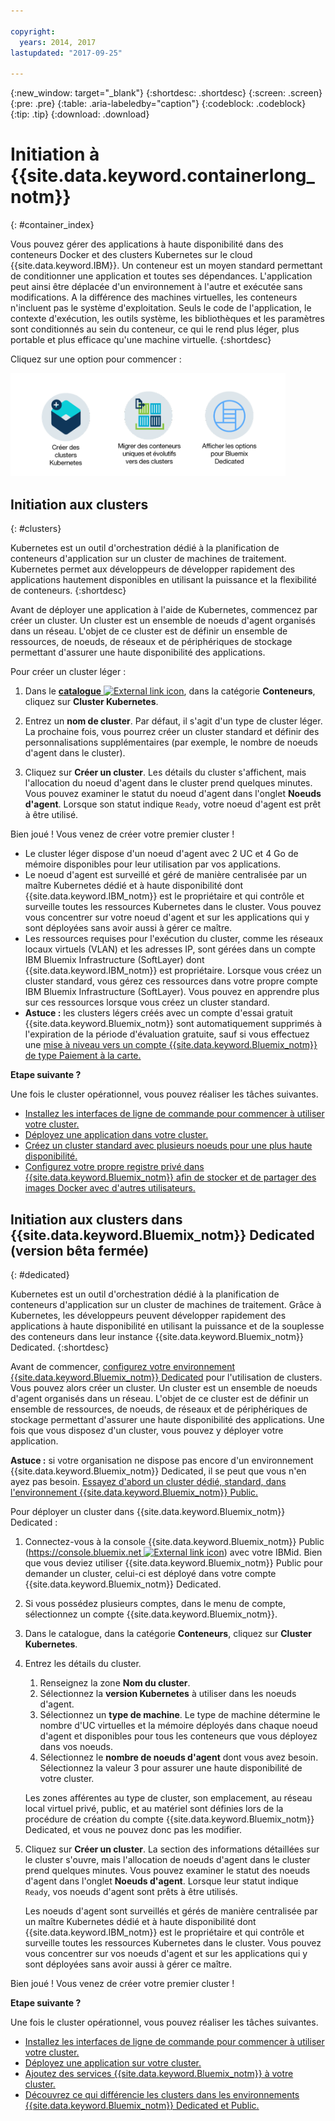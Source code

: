 ```yaml
---

copyright:
  years: 2014, 2017
lastupdated: "2017-09-25"

---
```


{:new_window: target="_blank"}
{:shortdesc: .shortdesc}
{:screen: .screen}
{:pre: .pre}
{:table: .aria-labeledby="caption"}
{:codeblock: .codeblock}
{:tip: .tip}
{:download: .download}


# Initiation à {{site.data.keyword.containerlong_notm}}
{: #container_index}

Vous pouvez gérer des applications à haute disponibilité dans des conteneurs Docker et des clusters Kubernetes sur le cloud {{site.data.keyword.IBM}}. Un conteneur est un moyen standard permettant de
conditionner une application et toutes ses dépendances. L'application peut ainsi être
déplacée d'un environnement à l'autre et exécutée sans modifications. A la différence des machines virtuelles, les conteneurs n'incluent pas le système d'exploitation. Seuls le code de l'application, le contexte d'exécution, les outils système, les bibliothèques et les paramètres sont conditionnés au sein du conteneur, ce qui le rend plus léger, plus portable et plus efficace qu'une machine virtuelle.
{:shortdesc}

Cliquez sur une option pour commencer :

<img usemap="#home_map" border="0" class="image" id="image_ztx_crb_f1b" src="images/cs_public_dedicated_options.png" width="440" alt="Avec {{site.data.keyword.Bluemix_notm}} Public, vous pouvez créer des clusters Kubernetes ou migrer des groupes de conteneurs uniques et évolutifs vers des clusters. Avec {{site.data.keyword.Bluemix_notm}} Dedicated, cliquez sur cette icône pour voir vos options." style="width:440px;" />
<map name="home_map" id="home_map">
<area href="#clusters" alt="Initiation aux clusters Kubernetes dans {{site.data.keyword.Bluemix_notm}}" title="Initiation aux clusters Kubernetes dans {{site.data.keyword.Bluemix_notm}}" shape="rect" coords="-7, -8, 108, 211" />
<area href="cs_classic.html#cs_classic" alt="Exécution de conteneurs uniques et évolutifs dans {{site.data.keyword.containershort_notm}}" title="Exécution de conteneurs uniques et évolutifs dans {{site.data.keyword.containershort_notm}}" shape="rect" coords="155, -1, 289, 210" />
<area href="cs_ov.html#dedicated_environment" alt="Environnement de cloud {{site.data.keyword.Bluemix_notm}} Dedicated" title="Environnement de cloud {{site.data.keyword.Bluemix_notm}}" shape="rect" coords="326, -10, 448, 218" />
</map>


## Initiation aux clusters
{: #clusters}

Kubernetes est un outil d'orchestration dédié à la planification de conteneurs d'application sur un cluster de machines de traitement. Kubernetes permet aux développeurs de développer rapidement des applications hautement disponibles en utilisant la puissance et la flexibilité de conteneurs.
{:shortdesc}

Avant de déployer une application à l'aide de Kubernetes, commencez par créer un cluster. Un cluster est un ensemble de noeuds d'agent organisés dans un réseau. L'objet de ce cluster est de définir un ensemble de ressources, de noeuds, de réseaux et de périphériques de stockage permettant d'assurer une haute disponibilité des applications.

Pour créer un cluster léger :

1.  Dans le [**catalogue** ![External link icon](../icons/launch-glyph.svg "External link icon")](https://console.bluemix.net/catalog/?category=containers), dans la catégorie **Conteneurs**, cliquez sur **Cluster Kubernetes**.

2.  Entrez un **nom de cluster**. Par défaut, il s'agit d'un type de cluster léger. La prochaine fois, vous pourrez créer un cluster standard et définir des personnalisations supplémentaires (par exemple, le nombre de noeuds d'agent dans le cluster).

3.  Cliquez sur **Créer un cluster**. Les détails du cluster s'affichent, mais l'allocation du noeud d'agent dans le cluster prend quelques minutes. Vous pouvez examiner le statut du noeud d'agent dans l'onglet **Noeuds d'agent**. Lorsque son statut indique `Ready`, votre noeud d'agent est prêt à être utilisé.

Bien joué ! Vous venez de créer votre premier cluster !

*   Le cluster léger dispose d'un noeud d'agent avec 2 UC et 4 Go de mémoire disponibles pour leur utilisation par vos applications.
*   Le noeud d'agent est surveillé et géré de manière centralisée par un maître Kubernetes dédié et à haute disponibilité dont {{site.data.keyword.IBM_notm}} est le propriétaire et qui contrôle et surveille toutes les ressources Kubernetes dans le cluster. Vous pouvez vous concentrer sur votre noeud d'agent et sur les applications qui y sont déployées sans avoir aussi à gérer ce maître.
*   Les ressources requises pour l'exécution du cluster, comme les réseaux locaux virtuels (VLAN) et les adresses IP, sont gérées dans un compte IBM Bluemix Infrastructure (SoftLayer) dont {{site.data.keyword.IBM_notm}} est propriétaire. Lorsque vous créez un cluster standard, vous gérez ces ressources dans votre propre compte IBM Bluemix Infrastructure (SoftLayer). Vous pouvez en apprendre plus sur ces ressources lorsque vous créez un cluster standard.
*   **Astuce :** les clusters légers créés avec un compte d'essai gratuit {{site.data.keyword.Bluemix_notm}} sont automatiquement supprimés à l'expiration de la période d'évaluation gratuite, sauf si vous effectuez une [mise à niveau vers un compte {{site.data.keyword.Bluemix_notm}} de type Paiement à la carte.](/docs/pricing/billable.html#upgradetopayg)


**Etape suivante ?**

Une fois le cluster opérationnel, vous pouvez réaliser les tâches suivantes.

* [Installez les interfaces de ligne de commande pour commencer à utiliser votre cluster.](cs_cli_install.html#cs_cli_install)
* [Déployez une application dans votre cluster.](cs_apps.html#cs_apps_cli)
* [Créez un cluster standard avec plusieurs noeuds pour une plus haute disponibilité.](cs_cluster.html#cs_cluster_ui)
* [Configurez votre propre registre privé dans {{site.data.keyword.Bluemix_notm}} afin de stocker et de partager des images Docker avec d'autres utilisateurs.](/docs/services/Registry/index.html)


## Initiation aux clusters dans {{site.data.keyword.Bluemix_notm}} Dedicated (version bêta fermée)
{: #dedicated}

Kubernetes est un outil d'orchestration dédié à la planification de conteneurs d'application sur un cluster de machines de traitement. Grâce à Kubernetes, les développeurs peuvent développer rapidement des applications à haute disponibilité en utilisant la puissance et de la souplesse des conteneurs dans leur instance {{site.data.keyword.Bluemix_notm}} Dedicated.
{:shortdesc}

Avant de commencer, [configurez votre environnement {{site.data.keyword.Bluemix_notm}} Dedicated](cs_ov.html#setup_dedicated) pour l'utilisation de clusters. Vous pouvez alors créer un
cluster. Un cluster est un ensemble de noeuds d'agent organisés dans un réseau. L'objet de ce cluster est de définir un ensemble de ressources, de noeuds, de réseaux et de périphériques de stockage permettant d'assurer une haute disponibilité des applications. Une fois que vous disposez d'un
cluster, vous pouvez y déployer votre application.

**Astuce :** si votre organisation ne dispose pas encore d'un environnement {{site.data.keyword.Bluemix_notm}} Dedicated, il se peut que vous n'en ayez pas besoin. [Essayez d'abord un cluster dédié, standard, dans l'environnement {{site.data.keyword.Bluemix_notm}} Public.](cs_cluster.html#cs_cluster_ui)

Pour déployer un cluster dans {{site.data.keyword.Bluemix_notm}} Dedicated :

1.  Connectez-vous à la console {{site.data.keyword.Bluemix_notm}} Public ([https://console.bluemix.net ![External link icon](../icons/launch-glyph.svg "External link icon")](https://console.bluemix.net/catalog/?category=containers)) avec votre IBMid. Bien que vous deviez utiliser {{site.data.keyword.Bluemix_notm}} Public pour demander un cluster, celui-ci est déployé dans votre compte {{site.data.keyword.Bluemix_notm}} Dedicated.
2.  Si vous possédez plusieurs comptes, dans le menu de compte, sélectionnez un compte {{site.data.keyword.Bluemix_notm}}.
3.  Dans le catalogue, dans la catégorie **Conteneurs**, cliquez sur **Cluster Kubernetes**.
4.  Entrez les détails du cluster.
    1.  Renseignez la zone **Nom du cluster**.
    2.  Sélectionnez la **version Kubernetes** à utiliser dans les noeuds d'agent. 
    3.  Sélectionnez un **type de machine**. Le type de machine détermine le nombre d'UC virtuelles et la mémoire déployés dans chaque noeud d'agent et disponibles pour tous les conteneurs
que vous déployez dans vos noeuds.
    4.  Sélectionnez le **nombre de noeuds d'agent** dont vous avez besoin. Sélectionnez la valeur 3 pour assurer une haute disponibilité de votre cluster.

    Les zones afférentes au type de cluster, son emplacement, au réseau local virtuel privé, public, et au matériel sont définies lors de la procédure de création du compte {{site.data.keyword.Bluemix_notm}} Dedicated, et vous ne pouvez donc pas les modifier.
5.  Cliquez sur **Créer un cluster**. La section des informations détaillées sur le cluster s'ouvre, mais l'allocation de noeuds d'agent dans le cluster prend quelques minutes. Vous pouvez examiner le statut des noeuds d'agent dans l'onglet **Noeuds d'agent**. Lorsque leur statut indique `Ready`, vos noeuds d'agent sont prêts à être utilisés.

    Les noeuds d'agent sont surveillés et gérés de manière centralisée par un maître Kubernetes dédié et à haute disponibilité dont {{site.data.keyword.IBM_notm}} est le propriétaire et qui contrôle et surveille toutes les ressources Kubernetes dans le cluster. Vous pouvez vous concentrer sur vos noeuds d'agent et sur les applications qui y sont déployées sans avoir aussi à gérer ce maître.

Bien joué ! Vous venez de créer votre premier cluster !


**Etape suivante ?**

Une fois le cluster opérationnel, vous pouvez réaliser les tâches suivantes.

* [Installez les interfaces de ligne de commande pour commencer à utiliser votre cluster.](cs_cli_install.html#cs_cli_install)
* [Déployez une application sur votre cluster.](cs_apps.html#cs_apps_cli)
* [Ajoutez des services {{site.data.keyword.Bluemix_notm}} à votre cluster.](cs_cluster.html#binding_dedicated)
* [Découvrez ce qui différencie les clusters dans les environnements {{site.data.keyword.Bluemix_notm}} Dedicated et Public.](cs_ov.html#env_differences)
